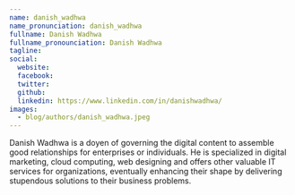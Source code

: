 ```yaml
---
name: danish_wadhwa
name_pronunciation: danish_wadhwa
fullname: Danish Wadhwa
fullname_pronounciation: Danish Wadhwa
tagline: 
social:
  website: 
  facebook:
  twitter:
  github: 
  linkedin: https://www.linkedin.com/in/danishwadhwa/
images:
  - blog/authors/danish_wadhwa.jpeg
---
```


Danish Wadhwa is a doyen of governing the digital content to assemble good relationships for enterprises or individuals. He is specialized in digital marketing, cloud computing, web designing and offers other valuable IT services for organizations, eventually enhancing their shape by delivering stupendous solutions to their business problems.